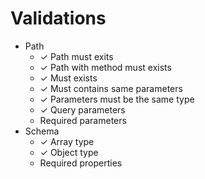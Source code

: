 # Validations

- Path
  - ✓ Path must exits
  - ✓ Path with method must exists
  - ✓ Must exists 
  - ✓ Must contains same parameters
  - ✓ Parameters must be the same type
  - ✓ Query parameters
  -   Required parameters
- Schema
  - ✓ Array type
  - ✓ Object type
  -   Required properties
